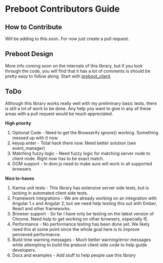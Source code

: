 # Preboot Contributors Guide

## How to Contribute

Will be adding to this soon. For now just create a pull request.

## Preboot Design

More info coming soon on the internals of this library, but if you look through the code, you will find that it
has a lot of comments is should be pretty easy to follow along. Start with 
[preboot_client](https://github.com/jeffwhelpley/preboot/blob/master/src/client/preboot_client.js).

## ToDo

Although this library works really well with my preliminary basic tests, there is still a lot of work to be done.
Any help you want to give in any of these areas with a pull request would be much appreciated.

**High priority**
 
1. Optional Code - Need to get the Browserify ignore() working. Something messed up with it now. 
1. keyup.enter - Total hack there now. Need better solution (see event_manager)
1. Matching fuzzy logic - Need fuzzy logic for matching server node to client node. Right now has to be exact match.
1. DOM support - In dom.js need to make sure will work in all supported browsers

**Nice to-haves**

1. Karma unit tests - This library has extensive server side tests, but is lacking in automated client side tests.
1. Framework integrations - We are already working on an integration with Angular 1.x and Angular 2, but we
need help testing this out with Ember, React and other frameworks.
1. Browser support - So far I have only be testing on the latest version of Chrome. Need help to get working on
other browsers, especially IE.
1. Performance - No performance testing has been done yet. We likely need this at some point since the whole
goal here is to improve percieved performance.
1. Build time warning messages - Much better warning/error messages while attempting to build the preboot client
side code to help guide developers.
1. Docs and examples - Add stuff to help people use this library


